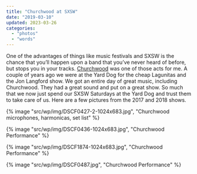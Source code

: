 ```yaml
---
title: "Churchwood at SXSW"
date: "2019-03-10"
updated: 2023-03-26
categories:
  - "photos"
  - "words"
---
```


One of the advantages of things like music festivals and SXSW is the chance that you’ll happen upon a band that you’ve never heard of before, but stops you in your tracks. [Churchwood](https://www.saustexmedia.com/CHURCHWOOD.html) was one of those acts for me. A couple of years ago we were at the Yard Dog for the cheap Lagunitas and the Jon Langford show. We got an entire day of great music, including Churchwood. They had a great sound and put on a great show. So much that we now just spend our SXSW Saturdays at the Yard Dog and trust them to take care of us. Here are a few pictures from the 2017 and 2018 shows.

{% image "src/wp/img/DSCF0427-2-1024x683.jpg", "Churchwood microphones, harmonicas, set list" %}

{% image "src/wp/img/DSCF0436-1024x683.jpg", "Churchwood Performance" %}

{% image "src/wp/img/DSCF1874-1024x683.jpg", "Churchwood Performance" %}

{% image "src/wp/img/DSCF0487.jpg", "Churchwood Performance" %}
